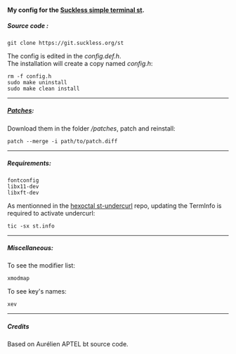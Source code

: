 #### My config for the [Suckless simple terminal st](https://st.suckless.org).

##### Source code :

    git clone https://git.suckless.org/st

The config is edited in the *config.def.h*.  
The installation will create a copy named *config.h*:

`rm -f config.h`  
`sudo make uninstall`  
`sudo make clean install`  

---
##### [Patches](https://st.suckless.org/patches/):  

Download them in the folder */patches*, patch and reinstall:

    patch --merge -i path/to/patch.diff

---
##### Requirements:

    fontconfig
    libx11-dev
    libxft-dev

As mentionned in the [hexoctal st-undercurl](https://github.com/hexoctal/st-undercurl) repo, 
updating the TermInfo is required to activate undercurl:

    tic -sx st.info

---
##### Miscellaneous:

To see the modifier list:

    xmodmap

To see key's names:

    xev

---
##### Credits
Based on Aurélien APTEL <aurelien dot aptel at gmail dot com> bt source code.

